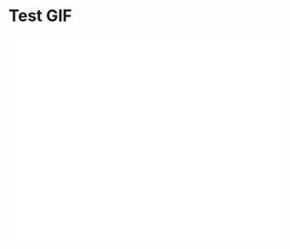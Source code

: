 Test GIF
=========================================================================

![with_noise](movie/movie.gif)
